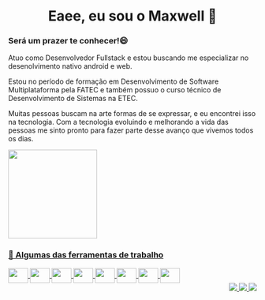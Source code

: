 <h1 align="center">Eaee, eu sou o Maxwell 👋</h1> 

### Será um prazer te conhecer!😄
Atuo como Desenvolvedor Fullstack e estou buscando me especializar no desenolvimento nativo android e web.

Estou no período de formação em Desenvolvimento de Software Multiplataforma pela FATEC e também possuo o curso técnico de Desenvolvimento de Sistemas na ETEC.

Muitas pessoas buscam na arte formas de se expressar, e eu encontrei isso na tecnologia.
Com a tecnologia evoluindo e melhorando a vida das pessoas me sinto pronto para fazer parte desse avanço que vivemos todos os dias.

 <div
 style='display: flex;'
 >
  <a href="https://github.com/Maxwell-Santos">
<!--  <img height="180em" src="https://github-readme-stats.vercel.app/api?username=Maxwell-Santos&show_icons=true&theme=react&include_all_commits=true&count_private=true"/> -->
 <img height="180em" src="https://github-readme-stats.vercel.app/api/top-langs/?username=Maxwell-Santos&layout=compact&langs_count=7&theme=react"/>
</div>
 
 ###  🧰 Algumas das ferramentas de trabalho

 <div>
   <img align="center" src='https://cdn.jsdelivr.net/gh/devicons/devicon/icons/javascript/javascript-original.svg' width="40" height="30"/>
   <img align="center" src='https://cdn.jsdelivr.net/gh/devicons/devicon/icons/typescript/typescript-original.svg' width="40" height="30"/>
   <img align="center" src='https://cdn.jsdelivr.net/gh/devicons/devicon/icons/react/react-original.svg'           width="40" height="30"/>
   <img align="center" src="https://github.com/get-icon/geticon/blob/master/icons/delphi.svg"                      width="40" height="30"/>
   
   <img align="center" src="https://www.vectorlogo.zone/logos/tailwindcss/tailwindcss-icon.svg"                    width="40" height="30"/>  
   <img align="center" src="https://cdn.worldvectorlogo.com/logos/styled-components-1.svg"                         width="40" height="30"/>
   <img align="center" src="https://www.vectorlogo.zone/logos/graphql/graphql-icon.svg"                            width="40" height="30"/>
   <img align="center" src="https://www.vectorlogo.zone/logos/mysql/mysql-icon.svg"                                width="40" height="30"/>
  </div>
 
 <div align="end"> 

   <a href="https://www.linkedin.com/in/maxwell-santos-2ab722210" target="_blank">
     <img src="https://img.shields.io/badge/-LinkedIn-%230077B5?style=for-the-badge&logo=linkedin&logoColor=white" target="_blank">
   </a> 
   <a href="https://www.instagram.com/this_maxwell/" target="_blank">
     <img src="https://img.shields.io/badge/-Instagram-%23E4405F?style=for-the-badge&logo=instagram&logoColor=white" target="_blank">
   </a>
   <a href = "mailto:max.coding011@gmail.com" target="_blank">
     <img src="https://img.shields.io/badge/Gmail-D14836?style=for-the-badge&logo=gmail&logoColor=white" target="_blank">
   </a>
  </div>
